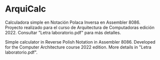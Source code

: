 # ArquiCalc
Calculadora simple en Notación Polaca Inversa en Assembler 8086. Proyecto realizado para el curso de Arquitectura de Computadoras edición 2022. Consultar "Letra laboratorio.pdf" para más detalles.

Simple calculator in Reverse Polish Notation in Assembler 8086. Developed for the Computer Architecture course 2022 edition. More details in "Letra laboratorio.pdf".
